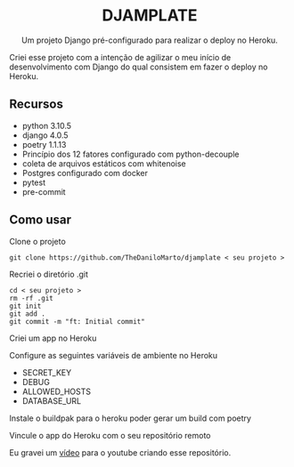 <h1 align="center">DJAMPLATE</h1>

<p align="center">Um projeto Django pré-configurado para realizar o deploy no Heroku.</p>


Criei esse projeto com a intenção de agilizar o meu início de desenvolvimento com Django do qual consistem em fazer o deploy no Heroku.     


## Recursos

- python 3.10.5
- django 4.0.5
- poetry 1.1.13
- Princípio dos 12 fatores configurado com python-decouple
- coleta de arquivos estáticos com whitenoise
- Postgres configurado com docker
- pytest
- pre-commit

## Como usar

Clone o projeto

```
git clone https://github.com/TheDaniloMarto/djamplate < seu projeto >
```

Recriei o diretório .git
```
cd < seu projeto >
rm -rf .git
git init
git add .
git commit -m "ft: Initial commit"
```

Criei um app no Heroku

Configure as seguintes variáveis de ambiente no Heroku

- SECRET_KEY
- DEBUG
- ALLOWED_HOSTS
- DATABASE_URL

Instale o buildpak para o heroku poder gerar um build com poetry

Vincule o app do Heroku com o seu repositório remoto

Eu gravei um [vídeo](https://www.youtube.com/watch?v=_2rt1074v1w) para o youtube criando esse repositório.
